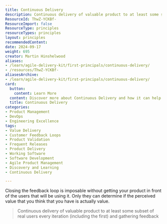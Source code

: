 ```yaml
---
title: Continuous Delivery
description: Continuous delivery of valuable product to at least some subset of real users every iteration (including the first) and gathering feedback
ResourceId: ThwZ-YCKBf-
ResourceImport: false
ResourceType: principles
resourceTypes: principles
layout: principles
recommendedContent: 
date: 2024-09-17
weight: 695
creator: Martin Hinshelwood
aliases:
- /learn/agile-delivery-kit/first-principals/continuous-delivery/
- /resources/ThwZ-YCKBf-
aliasesArchive:
- /learn/agile-delivery-kit/first-principals/continuous-delivery/
card:
  button:
    content: Learn More
  content: Discover more about Continuous Delivery and how it can help you in your Agile journey!
  title: Continuous Delivery
categories:
- Product Management
- DevOps
- Engineering Excellence
tags:
- Value Delivery
- Customer Feedback Loops
- Product Validation
- Frequent Releases
- Product Delivery
- Working Software
- Software Development
- Agile Product Management
- Discovery and Learning
- Continuous Delivery

---
```

Closing the feedback loop is imposable without getting your product in front of the users that will be using it. Only they can determine if the perceived value that you think that you have is actually value.

> Continuous delivery of valuable product to at least some subset of real users every iteration (including the first) and gathering feedback
